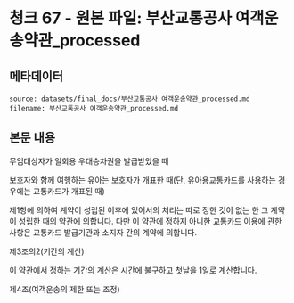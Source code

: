 # 청크 67 - 원본 파일: 부산교통공사 여객운송약관_processed

## 메타데이터

```
source: datasets/final_docs/부산교통공사 여객운송약관_processed.md
filename: 부산교통공사 여객운송약관_processed.md
```

## 본문 내용

무임대상자가 일회용 우대승차권을 발급받았을 때

보호자와 함께 여행하는 유아는 보호자가 개표한 때(단, 유아용교통카드를 사용하는 경우에는 교통카드가 개표된 때)

제1항에 의하여 계약이 성립된 이후에 있어서의 처리는 따로 정한 것이 없는 한 그 계약이 성립한 때의 약관에 의합니다. 다만 이 약관에 정하지 아니한 교통카드 이용에 관한 사항은 교통카드 발급기관과 소지자 간의 계약에 의합니다.

제3조의2(기간의 계산)

이 약관에서 정하는 기간의 계산은 시간에 불구하고 첫날을 1일로 계산합니다.

제4조(여객운송의 제한 또는 조정)